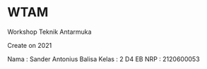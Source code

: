 # WTAM

Workshop Teknik Antarmuka

Create on 2021

Nama : Sander Antonius Balisa
Kelas : 2 D4 EB 
NRP : 2120600053
